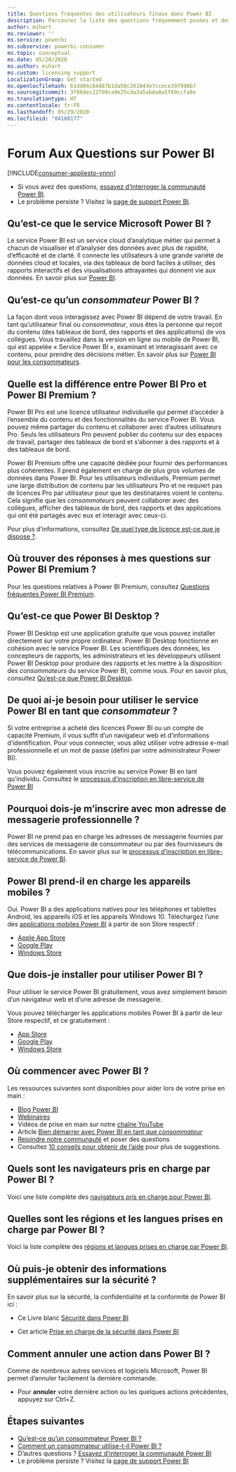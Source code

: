 ```yaml
---
title: Questions fréquentes des utilisateurs finaux dans Power BI
description: Parcourez la liste des questions fréquemment posées et des réponses concernant le service Power BI et les applications mobiles Power BI.
author: mihart
ms.reviewer: ''
ms.service: powerbi
ms.subservice: powerbi-consumer
ms.topic: conceptual
ms.date: 05/20/2020
ms.author: mihart
ms.custom: licensing support
LocalizationGroup: Get started
ms.openlocfilehash: b1dd04c84487b1da50c261043e7ccece397998b7
ms.sourcegitcommit: 3f864ec22f99ca9e25cda3a5abda8a5f69ccfa8e
ms.translationtype: HT
ms.contentlocale: fr-FR
ms.lasthandoff: 05/29/2020
ms.locfileid: "84160177"
---
```

# <a name="frequently-asked-questions-about-power-bi"></a>Forum Aux Questions sur Power BI

[!INCLUDE[consumer-appliesto-ynnn](../includes/consumer-appliesto-ynnn.md)]

* Si vous avez des questions, [essayez d’interroger la communauté Power BI](https://community.powerbi.com/).
* Le problème persiste ? Visitez la [page de support Power BI](https://powerbi.microsoft.com/support/).

## <a name="what-is-the-microsoft-power-bi-service"></a>Qu’est-ce que le service Microsoft Power BI ?

Le service Power BI est un service cloud d’analytique métier qui permet à chacun de visualiser et d’analyser des données avec plus de rapidité, d’efficacité et de clarté. Il connecte les utilisateurs à une grande variété de données cloud et locales, via des tableaux de bord faciles à utiliser, des rapports interactifs et des visualisations attrayantes qui donnent vie aux données. En savoir plus sur [Power BI](../fundamentals/power-bi-overview.md).

## <a name="what-is-a-power-bi-consumers"></a>Qu’est-ce qu’un *consommateur* Power BI ?

La façon dont vous interagissez avec Power BI dépend de votre travail. En tant qu’utilisateur final ou *consommateur*, vous êtes la personne qui reçoit du contenu (des tableaux de bord, des rapports et des applications) de vos collègues. Vous travaillez dans la version en ligne ou mobile de Power BI, qui est appelée « Service Power BI », examinant et interagissant avec ce contenu, pour prendre des décisions métier.  En savoir plus sur [Power BI pour les consommateurs](index.yml).


## <a name="whats-the-difference-between-power-bi-pro-and-power-bi-premium"></a>Quelle est la différence entre Power BI Pro et Power BI Premium ?

Power BI Pro est une licence utilisateur individuelle qui permet d’accéder à l’ensemble du contenu et des fonctionnalités du service Power BI. Vous pouvez même partager du contenu et collaborer avec d’autres utilisateurs Pro. Seuls les utilisateurs Pro peuvent publier du contenu sur des espaces de travail, partager des tableaux de bord et s’abonner à des rapports et à des tableaux de bord. 

Power BI Premium offre une capacité dédiée pour fournir des performances plus cohérentes. Il prend également en charge de plus gros volumes de données dans Power BI. Pour les utilisateurs individuels, Premium permet une large distribution de contenu par les utilisateurs Pro et ne requiert pas de licences Pro par utilisateur pour que les destinataires voient le contenu. Cela signifie que les *consommateurs* peuvent collaborer avec des collègues, afficher des tableaux de bord, des rapports et des applications qui ont été partagés avec eux et interagir avec ceux-ci. 

Pour plus d’informations, consultez [De quel type de licence est-ce que je dispose ?](end-user-license.md).

## <a name="what-if-i-have-questions-about-power-bi-premium"></a>Où trouver des réponses à mes questions sur Power BI Premium ?

Pour les questions relatives à Power BI Premium, consultez [Questions fréquentes Power BI Premium](../admin/service-premium-faq.md).

## <a name="what-is-power-bi-desktop"></a>Qu’est-ce que Power BI Desktop ?

Power BI Desktop est une application gratuite que vous pouvez installer directement sur votre propre ordinateur. Power BI Desktop fonctionne en cohésion avec le service Power BI.  Les scientifiques des données, les concepteurs de rapports, les administrateurs et les développeurs utilisent Power BI Desktop pour produire des rapports et les mettre à la disposition des *consommateurs* du service Power BI, comme vous. Pour en savoir plus, consultez [Qu’est-ce que Power BI Desktop](../fundamentals/desktop-what-is-desktop.md).

## <a name="what-do-i-need-to-use-the-power-bi-service-as-a-consumer"></a>De quoi ai-je besoin pour utiliser le service Power BI en tant que *consommateur* ?

Si votre entreprise a acheté des licences Power BI ou un compte de capacité Premium, il vous suffit d’un navigateur web et d’informations d’identification. Pour vous connecter, vous allez utiliser votre adresse e-mail professionnelle et un mot de passe (défini par votre administrateur Power BI).  

Vous pouvez également vous inscrire au service Power BI en tant qu’individu. Consultez le [processus d’inscription en libre-service de Power BI](../fundamentals/service-self-service-signup-for-power-bi.md)

## <a name="why-do-i-have-to-sign-up-with-my-work-email"></a>Pourquoi dois-je m’inscrire avec mon adresse de messagerie professionnelle ?

Power BI ne prend pas en charge les adresses de messagerie fournies par des services de messagerie de consommateur ou par des fournisseurs de télécommunications. En savoir plus sur le [processus d’inscription en libre-service de Power BI](../fundamentals/service-self-service-signup-for-power-bi.md).

## <a name="does-power-bi-support-mobile-devices"></a>Power BI prend-il en charge les appareils mobiles ?

Oui. Power BI a des applications natives pour les téléphones et tablettes Android, les appareils iOS et les appareils Windows 10. Téléchargez l’une des [applications mobiles Power BI](https://powerbi.microsoft.com/mobile) à partir de son Store respectif :  

* [Apple App Store](https://go.microsoft.com/fwlink/?LinkId=526218)
* [Google Play](https://go.microsoft.com/fwlink/?LinkID=544867&clcid=0x409)
* [Windows Store](https://go.microsoft.com/fwlink/?LinkId=526478)

## <a name="what-do-i-need-to-install-to-use-power-bi"></a>Que dois-je installer pour utiliser Power BI ?

Pour utiliser le service Power BI gratuitement, vous avez simplement besoin d’un navigateur web et d’une adresse de messagerie.

Vous pouvez télécharger les applications mobiles Power BI à partir de leur Store respectif, et ce gratuitement :

* [App Store](https://go.microsoft.com/fwlink/?LinkId=526218)
* [Google Play](https://go.microsoft.com/fwlink/?LinkID=544867&clcid=0x409)
* [Windows Store](https://go.microsoft.com/fwlink/?LinkId=526478)

## <a name="where-do-i-get-started-with-power-bi"></a>Où commencer avec Power BI ?

Les ressources suivantes sont disponibles pour aider lors de votre prise en main :

* [Blog Power BI](https://powerbi.microsoft.com/blog/)
* [Webinaires](../fundamentals/webinars.md)
* Vidéos de prise en main sur notre [chaîne YouTube](https://www.youtube.com/user/mspowerbi)
* Article [Bien démarrer avec Power BI en tant que *consommateur*](index.yml)
* [Rejoindre notre communauté](https://community.powerbi.com/) et poser des questions
* Consultez [10 conseils pour obtenir de l’aide](../fundamentals/service-tips-for-finding-help.md) pour plus de suggestions.

## <a name="what-browsers-does-power-bi-support"></a>Quels sont les navigateurs pris en charge par Power BI ?

Voici une liste complète des [navigateurs pris en charge pour Power BI](../fundamentals/power-bi-browsers.md).

## <a name="what-regions-and-languages-does-power-bi-support"></a>Quelles sont les régions et les langues prises en charge par Power BI ?

Voici la liste complète des [régions et langues prises en charge par Power BI](../fundamentals/supported-languages-countries-regions.md).

## <a name="where-can-i-learn-more-about-security"></a>Où puis-je obtenir des informations supplémentaires sur la sécurité ?

En savoir plus sur la sécurité, la confidentialité et la conformité de Power BI ici :

* Ce Livre blanc [Sécurité dans Power BI](https://go.microsoft.com/fwlink/?LinkId=829185)

* Cet article [Prise en charge de la sécurité dans Power BI](../admin/service-admin-power-bi-security.md)

## <a name="how-do-i-undo-in-power-bi"></a>Comment annuler une action dans Power BI ?

Comme de nombreux autres services et logiciels Microsoft, Power BI permet d’annuler facilement la dernière commande.

* Pour **annuler** votre dernière action ou les quelques actions précédentes, appuyez sur Ctrl+Z.

## <a name="next-steps"></a>Étapes suivantes

* [Qu’est-ce qu’un consommateur Power BI ?](end-user-consumer.md)
* [Comment un consommateur utilise-t-il Power BI ?](end-user-reading-view.md)
* D’autres questions ? [Essayez d’interroger la communauté Power BI](https://community.powerbi.com/)
* Le problème persiste ? Visitez la [page de support Power BI](https://powerbi.microsoft.com/support/)